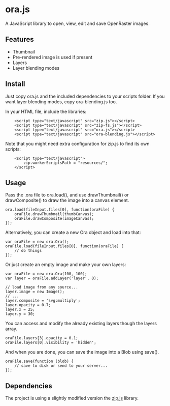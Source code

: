 ora.js
====

A JavaScript library to open, view, edit and save OpenRaster images.

Features
---
 * Thumbnail
 * Pre-rendered image is used if present
 * Layers
 * Layer blending modes

Install
---
Just copy ora.js and the included dependencies to your scripts folder. If you want layer blending modes, copy ora-blending.js too.

In your HTML file, include the libraries:

```
    <script type="text/javascript" src="zip.js"></script>
    <script type="text/javascript" src="zip-fs.js"></script>
    <script type="text/javascript" src="ora.js"></script>
    <script type="text/javascript" src="ora-blending.js"></script>

```

Note that you might need extra configuration for zip.js to find its own scripts:

```
    <script type="text/javascript">
        zip.workerScriptsPath = "resources/";
    </script>
```

Usage
---
Pass the .ora file to ora.load(), and use drawThumbnail() or drawComposite() to draw the image into a canvas element.
```
ora.load(fileInput.files[0], function(oraFile) {
    oraFile.drawThumbnail(thumbCanvas);               
    oraFile.drawComposite(imageCanvas);
});
```

Alternatively, you can create a new Ora object and load into that:
```
var oraFile = new ora.Ora();
oraFile.load(fileInput.files[0], function(oraFile) {
    // do things
});
```

Or just create an empty image and make your own layers:
```
var oraFile = new ora.Ora(100, 100);
var layer = oraFile.addLayer('layer', 0);

// load image from any source...
layer.image = new Image();
// ...
layer.composite = 'svg:multiply';
layer.opacity = 0.7;
layer.x = 25;
layer.y = 30;
```

You can access and modify the already existing layers though the layers array.
```
oraFile.layers[3].opacity = 0.1;
oraFile.layers[0].visibility = 'hidden';
```

And when you are done, you can save the image into a Blob using save().
```
oraFile.save(function (blob) {
	// save to disk or send to your server...
});
```

Dependencies
---
The project is using a slightly modified version the [zip.js](http://gildas-lormeau.github.io/zip.js/) library.
